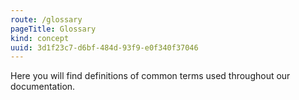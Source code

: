 ```yaml
---
route: /glossary
pageTitle: Glossary
kind: concept
uuid: 3d1f23c7-d6bf-484d-93f9-e0f340f37046
---
```


Here you will find definitions of common terms used throughout our documentation.
